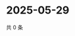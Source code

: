 # 2025-05-29

共 0 条

<!-- BEGIN ZHIHUVIDEO -->
<!-- 最后更新时间 Thu May 29 2025 20:21:27 GMT+0800 (China Standard Time) -->

<!-- END ZHIHUVIDEO -->
